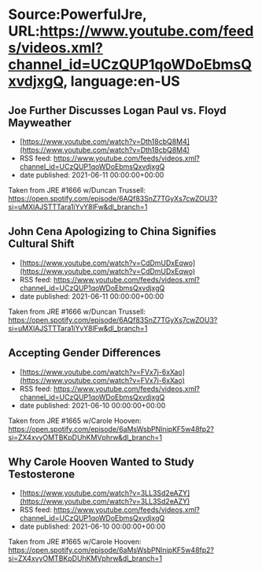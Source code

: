 # Source:PowerfulJre, URL:https://www.youtube.com/feeds/videos.xml?channel_id=UCzQUP1qoWDoEbmsQxvdjxgQ, language:en-US

## Joe Further Discusses Logan Paul vs. Floyd Mayweather
 - [https://www.youtube.com/watch?v=Dth18cbQ8M4](https://www.youtube.com/watch?v=Dth18cbQ8M4)
 - RSS feed: https://www.youtube.com/feeds/videos.xml?channel_id=UCzQUP1qoWDoEbmsQxvdjxgQ
 - date published: 2021-06-11 00:00:00+00:00

Taken from JRE #1666 w/Duncan Trussell:
https://open.spotify.com/episode/6AQf83SnZ7TGyXs7cwZOU3?si=uMXlAJSTTTara1iYvY8lFw&dl_branch=1

## John Cena Apologizing to China Signifies Cultural Shift
 - [https://www.youtube.com/watch?v=CdDmUDxEqwo](https://www.youtube.com/watch?v=CdDmUDxEqwo)
 - RSS feed: https://www.youtube.com/feeds/videos.xml?channel_id=UCzQUP1qoWDoEbmsQxvdjxgQ
 - date published: 2021-06-11 00:00:00+00:00

Taken from JRE #1666 w/Duncan Trussell:
https://open.spotify.com/episode/6AQf83SnZ7TGyXs7cwZOU3?si=uMXlAJSTTTara1iYvY8lFw&dl_branch=1

## Accepting Gender Differences
 - [https://www.youtube.com/watch?v=FVx7j-6xXao](https://www.youtube.com/watch?v=FVx7j-6xXao)
 - RSS feed: https://www.youtube.com/feeds/videos.xml?channel_id=UCzQUP1qoWDoEbmsQxvdjxgQ
 - date published: 2021-06-10 00:00:00+00:00

Taken from JRE #1665 w/Carole Hooven:
https://open.spotify.com/episode/6aMsWsbPNlnipKF5w48fp2?si=ZX4xvyOMTBKpDUhKMVphrw&dl_branch=1

## Why Carole Hooven Wanted to Study Testosterone
 - [https://www.youtube.com/watch?v=3LL3Sd2eAZY](https://www.youtube.com/watch?v=3LL3Sd2eAZY)
 - RSS feed: https://www.youtube.com/feeds/videos.xml?channel_id=UCzQUP1qoWDoEbmsQxvdjxgQ
 - date published: 2021-06-10 00:00:00+00:00

Taken from JRE #1665 w/Carole Hooven:
https://open.spotify.com/episode/6aMsWsbPNlnipKF5w48fp2?si=ZX4xvyOMTBKpDUhKMVphrw&dl_branch=1

